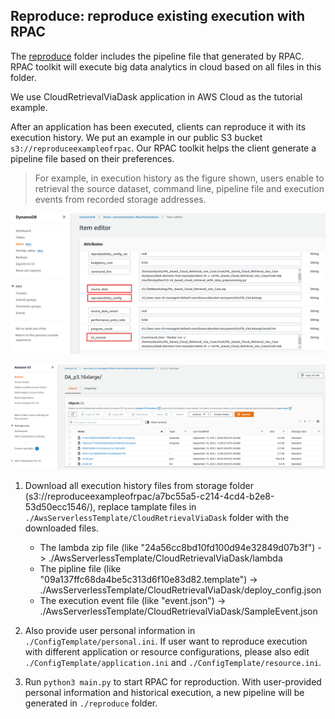 ## Reproduce: reproduce existing execution with RPAC

The [reproduce](../reproduce) folder includes the pipeline file that generated by RPAC. RPAC toolkit will execute big data analytics in cloud based on all files in this folder.

We use CloudRetrievalViaDask application in AWS Cloud as the tutorial example.

After an application has been executed, clients can reproduce it with its execution history. We put an example in our public S3 bucket `s3://reproduceexampleofrpac`. Our RPAC toolkit helps the client generate a pipeline file based on their preferences. 

> For example, in execution history as the figure shown, users enable to retrieval the source dataset, command line, pipeline file and execution events from recorded storage addresses.
<p align="center"><img src="./figures/db_item.png"/></p>
<p align="center"><img src="./figures/s3_logs.png"/></p>

1. Download all execution history files from storage folder (s3://reproduceexampleofrpac/a7bc55a5-c214-4cd4-b2e8-53d50ecc1546/), replace tamplate files in `./AwsServerlessTemplate/CloudRetrievalViaDask` folder with the downloaded files.

   - The lambda zip file (like "24a56cc8bd10fd100d94e32849d07b3f") -> ./AwsServerlessTemplate/CloudRetrievalViaDask/lambda
   - The pipline file (like "09a137ffc68da4be5c313d6f10e83d82.template") -> ./AwsServerlessTemplate/CloudRetrievalViaDask/deploy_config.json
   - The execution event file (like "event.json") -> ./AwsServerlessTemplate/CloudRetrievalViaDask/SampleEvent.json

2. Also provide user personal information in `./ConfigTemplate/personal.ini`. If user want to reproduce execution with different application or resource configurations, please also edit `./ConfigTemplate/application.ini` and `./ConfigTemplate/resource.ini`.

3. Run `python3 main.py` to start RPAC for reproduction. With user-provided personal information and historical execution, a new pipeline will be generated in `./reproduce` folder.
